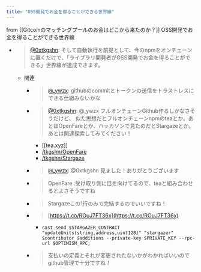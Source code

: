 ```yaml
---
title: "OSS開発でお金を得ることができる世界線"
---
```


from [[Gitcoinのマッチングプールのお金はどこから来たのか？]]
OSS開発でお金を得ることができる世界線
- > [@0xtkgshn](https://twitter.com/0xtkgshn/status/1646389564502872064?s=20): そして自動執行を前提として、今のnpmをオンチェーンに置くだけで、「ライブラリ開発者がOSS開発でお金を得ることができる」世界線が達成できます。
    - 関連
        - > [@_ywzx](https://twitter.com/_ywzx/status/1641063406978433027?s=20): githubのcommitとトークンの送信をトラストレスにできる仕組みないかな
        - > [@0xtkgshn](https://twitter.com/0xtkgshn/status/1641155687366692864?s=20): @_ywzx フルオンチェーンGithub作るしかなさそうだけど、 似た思想だとフルオンチェーンnpmのteaとか。あとはOpenFareとか、ハッカソンで見たのだとStargazeとか。あとは関連探索してみてください！
            - [[tea.xyz]]
            - [/tkgshn/OpenFare](https://scrapbox.io/tkgshn/OpenFare)
            - [/tkgshn/Stargaze](https://scrapbox.io/tkgshn/Stargaze)
        - > [@_ywzx](https://twitter.com/_ywzx/status/1641810902315048963?s=20): @0xtkgshn 見ました！ありがとうございます
        - > OpenFare :受け取り側に目を向けてるので、teaと組み合わせるとよさそうですね
        - > Stargazeこの1行のみで完結するのでいいですね！
        - > [https://t.co/ROuJ7FT36x](https://t.co/ROuJ7FT36x)
            - `cast send $STARGAZER_CONTRACT "updateUnits(string,address,uint128)" "stargazer" $contributor $additions --private-key $PRIVATE_KEY --rpc-url $OPTIMISM_RPC;`
        - > 支払いの定義とそれが変更されたないかがわかればいいのでgithub管理で十分ですね！

